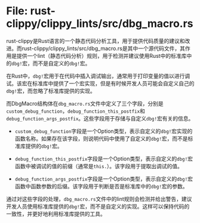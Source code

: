 # File: rust-clippy/clippy_lints/src/dbg_macro.rs

rust-clippy是Rust语言的一个静态代码分析工具，用于提供代码质量的建议和改进。而rust-clippy/clippy_lints/src/dbg_macro.rs是其中一个源代码文件，其作用是提供一个lint（静态代码分析）规则，用于检测并建议使用Rust中的标准库中的`dbg!`宏，而不是自定义的`dbg!`宏。

在Rust中，`dbg!`宏用于在代码中插入调试输出，通常用于打印变量的值以进行调试。该宏在标准库中提供了一个宏实现，但是有时候开发人员可能会自定义自己的`dbg!`宏，而忽略了标准库提供的实现。

而DbgMacro结构体在`dbg_macro.rs`文件中定义了三个字段，分别是`custom_debug_function`，`debug_function_this_postfix`和`debug_function_args_postfix`。这些字段用于存储与自定义`dbg!`宏有关的信息。

- `custom_debug_function`字段是一个Option<String>类型，表示自定义的`dbg!`宏实现的函数名称。如果存在该字段，则说明代码中使用了自定义的`dbg!`宏，而不是标准库提供的`dbg!`宏。

- `debug_function_this_postfix`字段是一个Option<String>类型，表示自定义的`dbg!`宏函数中被调试的值的前缀（通常是`this.`）。该字段用于提取出调试的值。

- `debug_function_args_postfix`字段是一个Option<String>类型，表示自定义的`dbg!`宏函数中函数参数的后缀。该字段用于判断是否是标准库中的`dbg!`宏的参数。

通过对这些字段的处理，`dbg_macro.rs`文件中的lint规则会检测并给出警告，建议开发人员使用标准库提供的`dbg!`宏，而不是自定义的实现。这样可以保持代码的一致性，并更好地利用标准库提供的工具。


